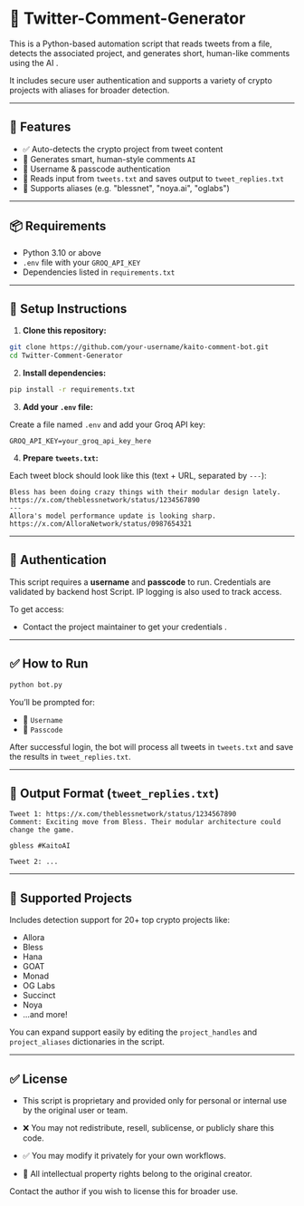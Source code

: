 # 🧠 Twitter-Comment-Generator

This is a Python-based automation script that reads tweets from a file, detects the associated project, and generates short, human-like comments using the AI .

It includes secure user authentication and supports a variety of crypto projects with aliases for broader detection.

---

## 🚀 Features

- ✅ Auto-detects the crypto project from tweet content
- 🧠 Generates smart, human-style comments `AI`
- 🔐 Username & passcode authentication 
- 📁 Reads input from `tweets.txt` and saves output to `tweet_replies.txt`
- 🔄 Supports aliases (e.g. "blessnet", "noya.ai", "oglabs")

---

## 📦 Requirements

- Python 3.10 or above
- `.env` file with your `GROQ_API_KEY`
- Dependencies listed in `requirements.txt`

---

## 🔧 Setup Instructions

1. **Clone this repository:**

```bash
git clone https://github.com/your-username/kaito-comment-bot.git
cd Twitter-Comment-Generator
```

2. **Install dependencies:**

```bash
pip install -r requirements.txt
```

3. **Add your `.env` file:**

Create a file named `.env` and add your Groq API key:

```env
GROQ_API_KEY=your_groq_api_key_here
```

4. **Prepare `tweets.txt`:**

Each tweet block should look like this (text + URL, separated by `---`):

```
Bless has been doing crazy things with their modular design lately.
https://x.com/theblessnetwork/status/1234567890
---
Allora's model performance update is looking sharp.
https://x.com/AlloraNetwork/status/0987654321
```

---

## 🔐 Authentication

This script requires a **username** and **passcode** to run. Credentials are validated by backend host Script. IP logging is also used to track access.

To get access:

- Contact the project maintainer to get your credentials .
---

## ✅ How to Run

```bash
python bot.py
```

You’ll be prompted for:

- 👤 `Username`
- 🔑 `Passcode`

After successful login, the bot will process all tweets in `tweets.txt` and save the results in `tweet_replies.txt`.

---

## 📂 Output Format (`tweet_replies.txt`)

```
Tweet 1: https://x.com/theblessnetwork/status/1234567890
Comment: Exciting move from Bless. Their modular architecture could change the game.

gbless #KaitoAI

Tweet 2: ...
```

---

## 🧩 Supported Projects

Includes detection support for 20+ top crypto projects like:

- Allora
- Bless
- Hana
- GOAT
- Monad
- OG Labs
- Succinct
- Noya
- ...and more!

You can expand support easily by editing the `project_handles` and `project_aliases` dictionaries in the script.

---

## ✅ License

- This script is proprietary and provided only for personal or internal use by the original user or team.

- ❌ You may not redistribute, resell, sublicense, or publicly share this code.

- ✅ You may modify it privately for your own workflows.

- 🧠 All intellectual property rights belong to the original creator.

Contact the author if you wish to license this for broader use.

